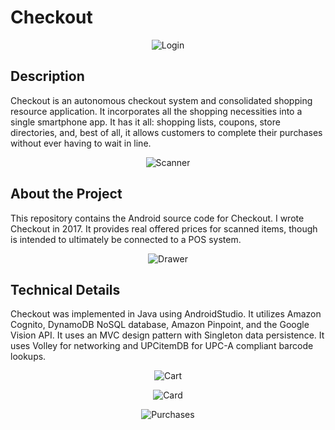 # Checkout



<p align="center">

  <img src="https://github.com/abewheel/Checkout/blob/master/images/ssLogin.PNG" alt="Login"/>

</p>



## Description


Checkout is an autonomous checkout system and consolidated shopping resource application. It incorporates all the shopping necessities into a single smartphone app. It has it all: shopping lists, coupons, store directories, and, best of all, it allows customers to complete their purchases without ever having to wait in line.



<p align="center">

  <img src="https://github.com/abewheel/Checkout/blob/master/images/ssScan.PNG" alt="Scanner"/>

</p>



## About the Project


This repository contains the Android source code for Checkout. I wrote Checkout in 2017. It provides real offered prices for scanned items, though is intended to ultimately be connected to a POS system.



<p align="center">

  <img src="https://github.com/abewheel/Checkout/blob/master/images/ssDrawer.PNG" alt="Drawer"/>

</p>



## Technical Details


Checkout was implemented in Java using AndroidStudio. It utilizes Amazon Cognito, DynamoDB NoSQL database, Amazon Pinpoint, and the Google Vision API. It uses an MVC design pattern with Singleton data persistence. It uses Volley for networking and UPCitemDB for UPC-A compliant barcode lookups.

<p align="center">

  <img src="https://github.com/abewheel/Checkout/blob/master/images/ssCart.PNG" alt="Cart"/>

</p>


<p align="center">

  <img src="https://github.com/abewheel/Checkout/blob/master/images/ssCard.PNG" alt="Card"/>

</p>



<p align="center">

  <img src="https://github.com/abewheel/Checkout/blob/master/images/ssHistory.PNG" alt="Purchases"/>

</p>
